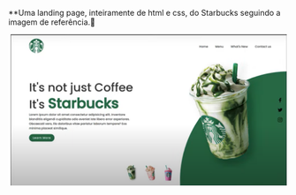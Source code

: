 **Uma landing page, inteiramente de html e css, do Starbucks seguindo a imagem de referência.🥤

<img src=img-referencia.png width="500px" align="right" />

